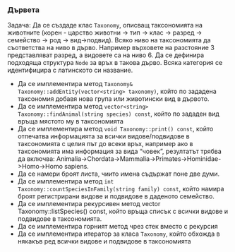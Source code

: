### Дървета

Задача: Да се създаде клас `Taxonomy`, описващ таксономията на животните (корен - царство животни -> тип -> клас -> разред -> семейство -> род -> вид->подвид). Всяко ниво на таксономията да съответства на ниво в дърво. Например върховете на разстояние 3 представляват разред, а видовете са на ниво 6.
Да се дефинира подходяща структура `Node` за връх в такова дърво. Всяка категория се идентифицира с латинското си название.
  * Да се имплементира метод `Taxonomy& Taxonomy::addEntity(vector<string> taxonomy)`, който по зададена таксономия добавя нова група или животински вид в дървото.
  * Да се имплементира метод `vector<string> Taxonomy::findAnimal(string species) const`, който по зададен вид връща мястото му в таксономията
  * Да се имплементира метод `void Taxonomy::print() const`, който отпечатва информацията за всички видове/подвидове в таксономията с целия път до всеки връх, например ако в таксономията има информация за вида “човек”, резултатът трябва да включва:
Animalia->Chordata->Mammalia->Primates->Hominidae->Homo->Homo sapiens.
  * Да се намери броят листа, чиито имена съдържат поне две думи.
  * Да се имплементира метод `int Taxonomy::countSpeciesInFamily(string family) const`, който намира броят регистрирани видове и подвидове в даденото семейство.
  * Да се имплементира рекурсивен метод vector<string> Taxonomy::listSpecies() const, който връща списък с всички видове и подвидове в таксономията.
  * Да се имплементира горният метод чрез стек вместо с рекурсия
  * Да се имплементира итератор за класа `Taxonomy`, който обхожда в някакъв ред всички видове и подвидове в таксономията
